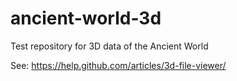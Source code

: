 ancient-world-3d
================

Test repository for 3D data of the Ancient World

See: https://help.github.com/articles/3d-file-viewer/
